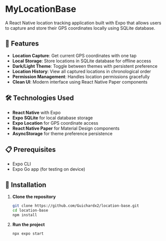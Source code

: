 # MyLocationBase

A React Native location tracking application built with Expo that allows users to capture and store their GPS coordinates locally using SQLite database.

## 🚀 Features

- **Location Capture**: Get current GPS coordinates with one tap
- **Local Storage**: Store locations in SQLite database for offline access
- **Dark/Light Theme**: Toggle between themes with persistent preference
- **Location History**: View all captured locations in chronological order
- **Permission Management**: Handles location permissions gracefully
- **Clean UI**: Modern interface using React Native Paper components


## 🛠️ Technologies Used

- **React Native** with Expo
- **Expo SQLite** for local database storage
- **Expo Location** for GPS coordinate access
- **React Native Paper** for Material Design components
- **AsyncStorage** for theme preference persistence

## 📋 Prerequisites
- Expo CLI
- Expo Go app (for testing on device)

## 🔧 Installation

1. **Clone the repository**

    ```bash
   git clone https://github.com/Guichardx2/location-base.git
   cd location-base
   npm install

2. **Run the project**

    ```bash
   npx expo start